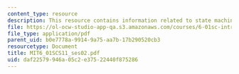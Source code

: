 ```yaml
---
content_type: resource
description: This resource contains information related to state machines.
file: https://ol-ocw-studio-app-qa.s3.amazonaws.com/courses/6-01sc-introduction-to-electrical-engineering-and-computer-science-i-spring-2011/daf22579946a05c2e37522440f875286_MIT6_01SCS11_ses02.pdf
file_type: application/pdf
parent_uid: b0e7778a-9914-9a75-aa7b-17b290520cb3
resourcetype: Document
title: MIT6_01SCS11_ses02.pdf
uid: daf22579-946a-05c2-e375-22440f875286
---
```

